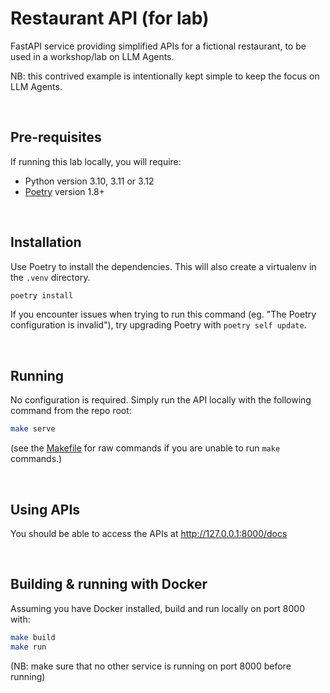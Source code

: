 # Restaurant API (for lab) 

FastAPI service providing simplified APIs for a fictional restaurant, to be 
used in a workshop/lab on LLM Agents.

NB: this contrived example is intentionally kept simple to keep the focus on LLM Agents. 

<br>

## Pre-requisites 

If running this lab locally, you will require: 
- Python version 3.10, 3.11 or 3.12 
- [Poetry](https://python-poetry.org/docs/) version 1.8+

<br>

## Installation

Use Poetry to install the dependencies. This will also create a virtualenv in the `.venv` directory. 

```bash
poetry install
```

If you encounter issues when trying to run this command  (eg. "The Poetry configuration is invalid"), try upgrading 
Poetry with `poetry self update`.


<br> 

## Running

No configuration is required.  Simply run the API locally with the following command from the repo root: 

```bash 
make serve 
```

(see the [Makefile](Makefile) for raw commands if you are unable to run `make` commands.)

<br>

## Using APIs 

You should be able to access the APIs at http://127.0.0.1:8000/docs 

<br>

## Building & running with Docker 

Assuming you have Docker installed, build and run locally on port 8000 with: 
 
```bash 
make build
make run  
```

(NB: make sure that no other service is running on port 8000 before running)
